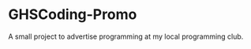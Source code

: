 GHSCoding-Promo
===============

A small project to advertise programming at my local programming club.
